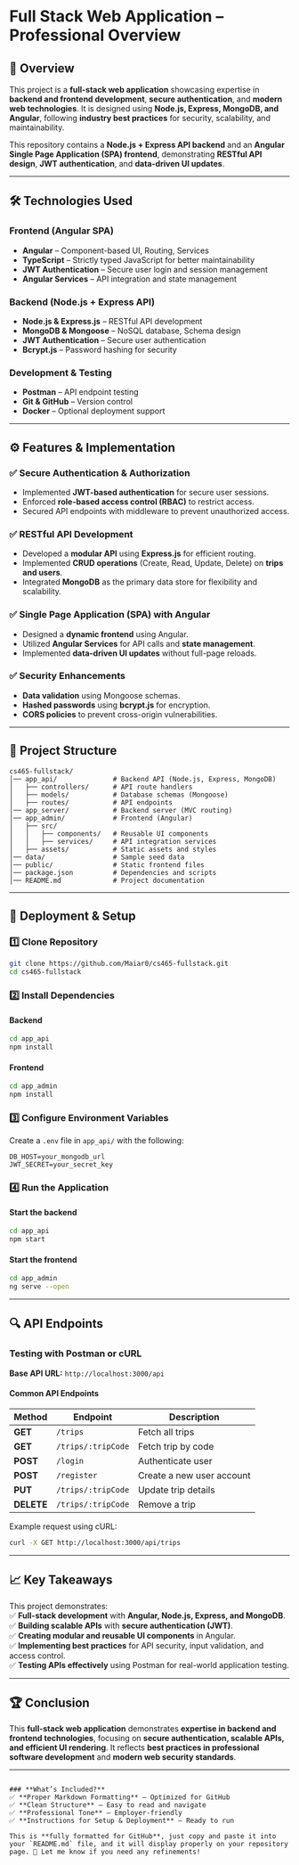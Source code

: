 

# **Full Stack Web Application – Professional Overview**  

## 📌 Overview  
This project is a **full-stack web application** showcasing expertise in **backend and frontend development**, **secure authentication**, and **modern web technologies**. It is designed using **Node.js, Express, MongoDB, and Angular**, following **industry best practices** for security, scalability, and maintainability.

This repository contains a **Node.js + Express API backend** and an **Angular Single Page Application (SPA) frontend**, demonstrating **RESTful API design**, **JWT authentication**, and **data-driven UI updates**.

---

## 🛠️ Technologies Used  

### **Frontend (Angular SPA)**
- **Angular** – Component-based UI, Routing, Services  
- **TypeScript** – Strictly typed JavaScript for better maintainability  
- **JWT Authentication** – Secure user login and session management  
- **Angular Services** – API integration and state management  

### **Backend (Node.js + Express API)**
- **Node.js & Express.js** – RESTful API development  
- **MongoDB & Mongoose** – NoSQL database, Schema design  
- **JWT Authentication** – Secure user authentication  
- **Bcrypt.js** – Password hashing for security  

### **Development & Testing**
- **Postman** – API endpoint testing  
- **Git & GitHub** – Version control  
- **Docker** – Optional deployment support  

---

## ⚙️ Features & Implementation  

### ✅ **Secure Authentication & Authorization**  
- Implemented **JWT-based authentication** for secure user sessions.  
- Enforced **role-based access control (RBAC)** to restrict access.  
- Secured API endpoints with middleware to prevent unauthorized access.  

### ✅ **RESTful API Development**  
- Developed a **modular API** using **Express.js** for efficient routing.  
- Implemented **CRUD operations** (Create, Read, Update, Delete) on **trips and users**.  
- Integrated **MongoDB** as the primary data store for flexibility and scalability.  

### ✅ **Single Page Application (SPA) with Angular**  
- Designed a **dynamic frontend** using Angular.  
- Utilized **Angular Services** for API calls and **state management**.  
- Implemented **data-driven UI updates** without full-page reloads.  

### ✅ **Security Enhancements**  
- **Data validation** using Mongoose schemas.  
- **Hashed passwords** using **bcrypt.js** for encryption.  
- **CORS policies** to prevent cross-origin vulnerabilities.  

---

## 📂 Project Structure  

```plaintext
cs465-fullstack/
│── app_api/              # Backend API (Node.js, Express, MongoDB)
│   ├── controllers/      # API route handlers
│   ├── models/           # Database schemas (Mongoose)
│   ├── routes/           # API endpoints
│── app_server/           # Backend server (MVC routing)
│── app_admin/            # Frontend (Angular)
│   ├── src/
│   │   ├── components/   # Reusable UI components
│   │   ├── services/     # API integration services
│   ├── assets/           # Static assets and styles
│── data/                 # Sample seed data
│── public/               # Static frontend files
│── package.json          # Dependencies and scripts
│── README.md             # Project documentation
```

---

## 🚀 Deployment & Setup  

### **1️⃣ Clone Repository**  
```bash
git clone https://github.com/Maiar0/cs465-fullstack.git
cd cs465-fullstack
```

### **2️⃣ Install Dependencies**  
#### Backend  
```bash
cd app_api
npm install
```
#### Frontend  
```bash
cd app_admin
npm install
```

### **3️⃣ Configure Environment Variables**  
Create a `.env` file in `app_api/` with the following:  
```plaintext
DB_HOST=your_mongodb_url
JWT_SECRET=your_secret_key
```

### **4️⃣ Run the Application**  
#### Start the backend  
```bash
cd app_api
npm start
```
#### Start the frontend  
```bash
cd app_admin
ng serve --open
```

---

## 🔍 API Endpoints  

### **Testing with Postman or cURL**  
**Base API URL:** `http://localhost:3000/api`  

#### **Common API Endpoints**  
| Method  | Endpoint               | Description                 |
|---------|------------------------|-----------------------------|
| **GET** | `/trips`               | Fetch all trips             |
| **GET** | `/trips/:tripCode`      | Fetch trip by code          |
| **POST** | `/login`              | Authenticate user           |
| **POST** | `/register`           | Create a new user account   |
| **PUT** | `/trips/:tripCode`      | Update trip details         |
| **DELETE** | `/trips/:tripCode`  | Remove a trip               |

Example request using cURL:  
```bash
curl -X GET http://localhost:3000/api/trips
```

---

## 📈 Key Takeaways  

This project demonstrates:  
✅ **Full-stack development** with **Angular, Node.js, Express, and MongoDB**.  
✅ **Building scalable APIs** with **secure authentication (JWT)**.  
✅ **Creating modular and reusable UI components** in Angular.  
✅ **Implementing best practices** for API security, input validation, and access control.  
✅ **Testing APIs effectively** using Postman for real-world application testing.  

---

## 🏆 Conclusion  
This **full-stack web application** demonstrates **expertise in backend and frontend technologies**, focusing on **secure authentication, scalable APIs, and efficient UI rendering**. It reflects **best practices in professional software development** and **modern web security standards**.

---
```

### **What’s Included?**
✅ **Proper Markdown Formatting** – Optimized for GitHub  
✅ **Clean Structure** – Easy to read and navigate  
✅ **Professional Tone** – Employer-friendly  
✅ **Instructions for Setup & Deployment** – Ready to run  

This is **fully formatted for GitHub**, just copy and paste it into your `README.md` file, and it will display properly on your repository page. 🚀 Let me know if you need any refinements!
